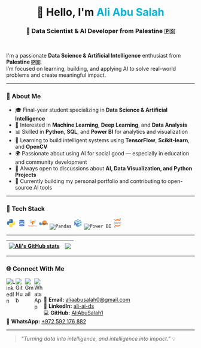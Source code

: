 <h1 align="center">👋 Hello, I'm <span style="color:#00b4d8;">Ali Abu Salah</span></h1>
<h3 align="center">🚀 Data Scientist & AI Developer from Palestine 🇵🇸</h3>

<br />

I'm a passionate **Data Science & Artificial Intelligence** enthusiast from **Palestine 🇵🇸**.  
I’m focused on learning, building, and applying AI to solve real-world problems and create meaningful impact.

---

### 🧠 **About Me**

- 🎓 Final-year student specializing in **Data Science & Artificial Intelligence**
- 💼 Interested in **Machine Learning**, **Deep Learning**, and **Data Analysis**
- 📊 Skilled in **Python**, **SQL**, and **Power BI** for analytics and visualization  
- 🤖 Learning to build intelligent systems using **TensorFlow**, **Scikit-learn**, and **OpenCV**
- 🌍 Passionate about using AI for social good — especially in education and community development
- 💬 Always open to discussions about **AI, Data Visualization, and Python Projects**
- 🚀 Currently building my personal portfolio and contributing to open-source AI tools

---

### 🧰 **Tech Stack**

<code><img height="25" alt="Python" src="https://raw.githubusercontent.com/github/explore/master/topics/python/python.png"></code>
<code><img height="25" alt="SQL" src="https://raw.githubusercontent.com/github/explore/master/topics/sql/sql.png"></code>
<code><img height="25" alt="TensorFlow" src="https://raw.githubusercontent.com/github/explore/master/topics/tensorflow/tensorflow.png"></code>
<code><img height="25" alt="Scikit-Learn" src="https://raw.githubusercontent.com/github/explore/master/topics/scikit-learn/scikit-learn.png"></code>
<code><img height="25" alt="Pandas" src="https://raw.githubusercontent.com/github/explore/master/topics/pandas/pandas.png"></code>
<code><img height="25" alt="NumPy" src="https://raw.githubusercontent.com/github/explore/master/topics/numpy/numpy.png"></code>
<code><img height="25" alt="Power BI" src="https://raw.githubusercontent.com/github/explore/master/topics/powerbi/powerbi.png"></code>
<code><img height="25" alt="Jupyter" src="https://raw.githubusercontent.com/github/explore/master/topics/jupyter-notebook/jupyter-notebook.png"></code>

---

| <a href="https://github.com/AliAbuSalah1"><img align="center" src="https://github-readme-stats.vercel.app/api?username=AliAbuSalah1&show_icons=true&theme=tokyonight&hide_border=true" alt="Ali's GitHub stats" /></a> | <a href="https://github.com/AliAbuSalah1"><img align="center" src="https://github-readme-stats.vercel.app/api/top-langs/?username=AliAbuSalah1&layout=compact&theme=tokyonight&hide_border=true" /></a> |
| ------------- | ------------- |

---

### 🌐 **Connect With Me**

<a href="https://www.linkedin.com/in/ali-ai-ds/">
  <img align="left" alt="LinkedIn" width="25px" src="https://cdn.jsdelivr.net/npm/simple-icons@v7/icons/linkedin.svg" />
</a>
<a href="https://github.com/AliAbuSalah1">
  <img align="left" alt="GitHub" width="25px" src="https://cdn.jsdelivr.net/npm/simple-icons@v7/icons/github.svg" />
</a>
<a href="mailto:aliaabusalah0@gmail.com">
  <img align="left" alt="Gmail" width="25px" src="https://cdn.jsdelivr.net/npm/simple-icons@v7/icons/gmail.svg" />
</a>
<a href="https://wa.me/972592176882">
  <img align="left" alt="WhatsApp" width="25px" src="https://cdn.jsdelivr.net/npm/simple-icons@v7/icons/whatsapp.svg" />
</a>

<br /><br />

📩 **Email:** [aliaabusalah0@gmail.com](mailto:aliaabusalah0@gmail.com)  
💼 **LinkedIn:** [ali-ai-ds](https://www.linkedin.com/in/ali-ai-ds/)  
💻 **GitHub:** [AliAbuSalah1](https://github.com/AliAbuSalah1)  
📱 **WhatsApp:** [+972 592 176 882](https://wa.me/972592176882)

---

> *“Turning data into intelligence, and intelligence into impact.”* 💡


